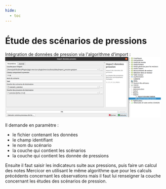 ```yaml
---
hide:
  - toc
---
```


# Étude des scénarios de pressions

Intégration de données de pression via l'algorithme d'import :
![import_pression](media/mercicor-import_pression.png)

Il demande en paramètre :

* le fichier contenant les données
* le champ identifiant
* le nom du scénario
* la couche qui contient les scénarios
* la couche qui contient les donnée de pressions

Ensuite il faut saisir les indicateurs suite aux pressions, puis faire un calcul des notes Mercicor en 
utilisant le même algorithme que pour les calculs précédents concernant les observations mais il faut 
lui renseigner la couche concernant les études des scénarios de pression.
